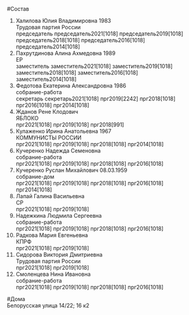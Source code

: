 #Состав  
1. Халилова Юлия Владимировна 1983  
    Трудовая партия России  
    председатель председатель2021[1018] председатель2019[1018] председатель2018[1018] председатель2016[1018] председатель2014[1018]  
2. Пахрутдинова Алина Ахмедовна 1989  
    ЕР  
    заместитель заместитель2021[1018] заместитель2019[1018] заместитель2018[1018] заместитель2016[1018] заместитель2014[1018]  
3. Федотова Екатерина Александровна 1986  
    собрание-работа  
    секретарь секретарь2021[1018] прг2019[2242] прг2018[1018] прг2016[1018] прг2014[1018]  
4. Жданов Рене Клодович  
    ЯБЛОКО  
    прг2021[1018] прг2019[1018] прг2018[991]  
5. Кулаженко Ирина Анатольевна 1967  
    КОММУНИСТЫ РОССИИ  
    прг2021[1018] прг2019[1018] прг2018[1018] прг2014[1018]  
6. Кучеренко Надежда Семеновна  
    собрание-работа  
    прг2021[1018] прг2019[1018] прг2018[1018] прг2016[1018]  
7. Кучеренко Руслан Михайлович 08.03.1959  
    собрание-дом  
    прг2021[1018] прг2019[1018] прг2018[1018] прг2016[1018] прг2014[1018]  
8. Лапай Галина Васильевна  
    СР  
    прг2021[1018] прг2019[1018]  
9. Надежкина Людмила Сергеевна  
    собрание-работа  
    прг2021[1018] прг2019[1018] прг2018[1018] прг2016[1018]  
10. Радкова Мария Евгеньевна  
    КПРФ  
    прг2021[1018] прг2019[1018]  
11. Сидорова Виктория Дмитриевна  
    Трудовая партия России  
    прг2021[1018] прг2019[1018]  
12. Смоленцева Нина Ивановна  
    собрание-работа  
    прг2021[1018] прг2019[1018] прг2018[1018] прг2016[1018]  
  
#Дома  
Белорусская улица 14/22; 16 к2  
  
